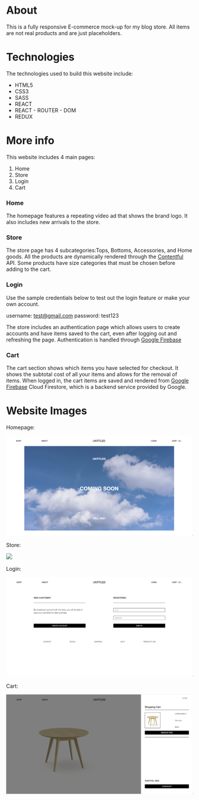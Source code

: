 # About

This is a fully responsive E-commerce mock-up for my blog store. All items are not real products and are just placeholders. 

# Technologies

The technologies used to build this website include:

- HTML5
- CSS3
- SASS
- REACT
- REACT - ROUTER - DOM
- REDUX

# More info

This website includes 4 main pages:

1. Home
2. Store
3. Login
4. Cart

### Home

The homepage features a repeating video ad that shows the brand logo. It also includes new arrivals to the store. 

### Store

The store page has 4 subcategories:Tops, Bottoms, Accessories, and Home goods. All the products are dynamically rendered through the [Contentful](https://www.contentful.com) API. Some products have size categories that must be chosen before adding to the cart. 

### Login

Use the sample credentials below to test out the login feature or make your own account.

username: test@gmail.com
password: test123

The store includes an authentication page which allows users to create accounts and have items saved to the cart, even after logging out and refreshing the page. 
Authentication is handled through  [Google Firebase](https://firebase.google.com/docs/auth)

### Cart

The cart section shows which items you have selected for checkout. It shows the subtotal cost of all your items and allows for the removal of items. When logged in, the cart items are saved and rendered from [Google Firebase](https://firebase.google.com/docs/firestore) Cloud Firestore, which is a backend service provided by Google. 

# Website Images

Homepage:

![](images/home.png)

Store: 

![](images/store.png)

Login:

![](images/login.png)

Cart:

![](images/cart.png)

